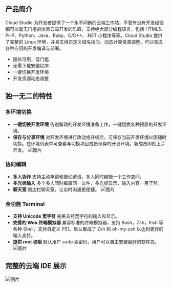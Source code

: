 ## 产品简介
Cloud Studio 为开发者提供了一个永不间断的云端工作站，不管有没有开发经验都可以毫无门槛的体验云端开发的乐趣，支持绝大部分编程语言，包括 HTML5、PHP、Python、Java、Ruby、C/C++、.NET 小程序等等。Cloud Studio 提供了完整的 Linux 环境，并且支持自定义域名指向，动态计算资源调整，可以完成各种应用的开发编译与部署。
- 随处可用，低门槛
- 无需下载安装程序
- 一键切换开发环境
- 开发资源动态调整

## 独一无二的特性
### 多环境切换
- **一键切换开发环境**
告别繁琐的开发环境准备工作，一键切换各种预置的开发环境。
- **保存与分享环境**
对开发环境进行改动或升级后，可保存当前开发环境以便随时切换。在环境列表中可查看与切换项目成员保存的开发环境，新成员即刻上手开发。
![图片](https://dn-coding-net-production-pp.qbox.me/db5fd474-eb07-4225-8e1a-7d54097e24ec.png)

### 协同编辑
- **多人协作**
支持主动申请和被动邀请，多人同时编辑一个工作空间。
- **多光标输入**
多个多人同时编辑同一文件，多光标显示，输入内容一目了然。
- **聊天室**
侧边栏聊天室，让实时沟通更便捷。
![图片](https://dn-coding-net-production-pp.qbox.me/4665f638-9a02-46dc-8e20-861a56b482a4.png)

### 全功能 Terminal
- **支持 Unicode 宽字符**
完美支持宽字符的输入和显示。
- **完善的 Web 终端模拟器**
兼容标准的终端模拟器，支持 Bash，Zsh，Fish 等各种 Shell，支持自定义 PS1。默认集成了 Zsh 和 oh-my-zsh 以达到更好的输入支持。
- **提供 root 权限**
默认用户 sudo 免密码，用户可以自由安装偏好的软件包。
![图片](https://dn-coding-net-production-pp.qbox.me/d6feeff0-d428-4c7c-a01e-9f7ccc40812c.png)

## 完整的云端 IDE 展示
![图片](https://dn-coding-net-production-pp.qbox.me/a643463c-c157-4289-88e8-e1a855c216ad.png)



